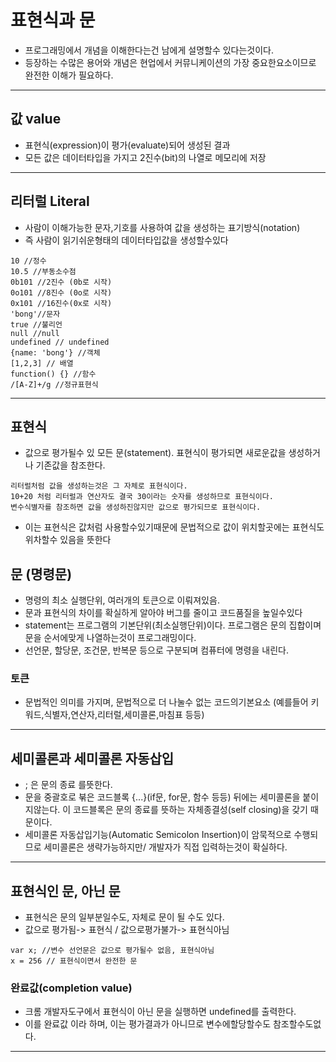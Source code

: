 # 표현식과 문
- 프로그래밍에서 개념을 이해한다는건 남에게 설명할수 있다는것이다.
- 등장하는 수많은 용어와 개념은 현업에서 커뮤니케이션의 가장 중요한요소이므로 완전한 이해가 필요하다.

---

## 값 value
- 표현식(expression)이 평가(evaluate)되어 생성된 결과
- 모든 값은 데이터타입을 가지고 2진수(bit)의 나열로 메모리에 저장

---

## 리터럴 Literal
- 사람이 이해가능한 문자,기호를 사용하여 값을 생성하는 표기방식(notation)
- 즉 사람이 읽기쉬운형태의 데이터타입값을 생성할수있다
```
10 //정수
10.5 //부동소수점
0b101 //2진수 (0b로 시작)
0o101 //8진수 (0o로 시작)
0x101 //16진수(0x로 시작)
'bong'//문자
true //불리언
null //null
undefined // undefined
{name: 'bong'} //객체
[1,2,3] // 배열
function() {} //함수
/[A-Z]+/g //정규표현식
```
---

## 표현식
- 값으로 평가될수 있 모든 문(statement). 표현식이 평가되면 새로운값을 생성하거나 기존값을 참조한다.
```
리터럴처럼 값을 생성하는것은 그 자체로 표현식이다.
10+20 처럼 리터럴과 연산자도 결국 30이라는 숫자를 생성하므로 표현식이다.
변수식별자를 참조하면 값을 생성하진않지만 값으로 평가되므로 표현식이다.
```
- 이는 표현식은 값처럼 사용할수있기때문에 문법적으로 값이 위치할곳에는 표현식도 위차할수 있음을 뜻한다

## 문 (명령문)
- 명령의 최소 실행단위, 여러개의 토큰으로 이뤄져있음.
- 문과 표현식의 차이를 확실하게 알아야 버그를 줄이고 코드품질을 높일수있다
- statement는 프로그램의 기본단위(최소실행단위)이다. 프로그램은 문의 집합이며 문을 순서에맞게 나열하는것이 프로그래밍이다.
- 선언문, 할당문, 조건문, 반복문 등으로 구분되며 컴퓨터에 명령을 내린다.

### 토큰
- 문법적인 의미를 가지며, 문법적으로 더 나눌수 없는 코드의기본요소
    (예를들어 키워드,식별자,연산자,리터럴,세미콜론,마침표 등등)
---

## 세미콜론과 세미콜론 자동삽입
- ; 은 문의 종료 를뜻한다.
- 문을 중괄호로 붂은 코드블록 {...}(if문, for문, 함수 등등) 뒤에는 세미콜론을 붙이지않는다. 이 코드블록은 문의 종료를 뜻하는 자체종결성(self closing)을 갖기 때문이다.
- 세미콜론 자동삽입기능(Automatic Semicolon Insertion)이 암묵적으로 수행되므로 세미콜론은 생략가능하지만/ 개발자가 직접 입력하는것이 확실하다.

---

## 표현식인 문, 아닌 문
- 표현식은 문의 일부분일수도, 자체로 문이 될 수도 있다.
- 값으로 평가됨-> 표현식 / 값으로평가불가-> 표현식아님
```
var x; //변수 선언문은 값으로 평가될수 없음, 표현식아님
x = 256 // 표현식이면서 완전한 문
```
### 완료값(completion value)
- 크롬 개발자도구에서 표현식이 아닌 문을 실행하면 undefined를 출력한다.
- 이를 완료값 이라 하며, 이는 평가결과가 아니므로 변수에할당할수도 참조할수도없다.

---




